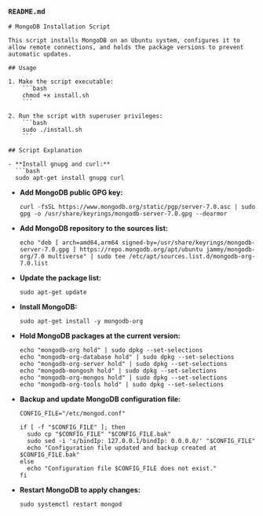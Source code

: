 ### `README.md`

```
# MongoDB Installation Script

This script installs MongoDB on an Ubuntu system, configures it to allow remote connections, and holds the package versions to prevent automatic updates.

## Usage

1. Make the script executable:
    ```bash
    chmod +x install.sh
    ```

2. Run the script with superuser privileges:
    ```bash
    sudo ./install.sh
    ```

## Script Explanation

- **Install gnupg and curl:**
  ```bash
  sudo apt-get install gnupg curl
  ```

- **Add MongoDB public GPG key:**
  ```
  curl -fsSL https://www.mongodb.org/static/pgp/server-7.0.asc | sudo gpg -o /usr/share/keyrings/mongodb-server-7.0.gpg --dearmor
  ```

- **Add MongoDB repository to the sources list:**
  ```
  echo "deb [ arch=amd64,arm64 signed-by=/usr/share/keyrings/mongodb-server-7.0.gpg ] https://repo.mongodb.org/apt/ubuntu jammy/mongodb-org/7.0 multiverse" | sudo tee /etc/apt/sources.list.d/mongodb-org-7.0.list
  ```

- **Update the package list:**
  ```
  sudo apt-get update
  ```

- **Install MongoDB:**
  ```
  sudo apt-get install -y mongodb-org
  ```

- **Hold MongoDB packages at the current version:**
  ```
  echo "mongodb-org hold" | sudo dpkg --set-selections
  echo "mongodb-org-database hold" | sudo dpkg --set-selections
  echo "mongodb-org-server hold" | sudo dpkg --set-selections
  echo "mongodb-mongosh hold" | sudo dpkg --set-selections
  echo "mongodb-org-mongos hold" | sudo dpkg --set-selections
  echo "mongodb-org-tools hold" | sudo dpkg --set-selections
  ```

- **Backup and update MongoDB configuration file:**
  ```
  CONFIG_FILE="/etc/mongod.conf"

  if [ -f "$CONFIG_FILE" ]; then
    sudo cp "$CONFIG_FILE" "$CONFIG_FILE.bak"
    sudo sed -i 's/bindIp: 127.0.0.1/bindIp: 0.0.0.0/' "$CONFIG_FILE"
    echo "Configuration file updated and backup created at $CONFIG_FILE.bak"
  else
    echo "Configuration file $CONFIG_FILE does not exist."
  fi
  ```

- **Restart MongoDB to apply changes:**
  ```
  sudo systemctl restart mongod
  ```
